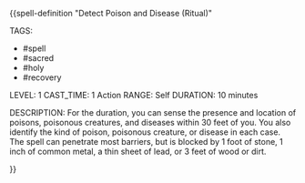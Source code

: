 {{spell-definition "Detect Poison and Disease (Ritual)"

TAGS:
- #spell
- #sacred
- #holy
- #recovery

LEVEL: 1
CAST_TIME: 1 Action
RANGE: Self
DURATION: 10 minutes

DESCRIPTION:
For the duration, you can sense the presence and location of poisons, poisonous creatures, and diseases within 30 feet of you. You also identify the kind of poison, poisonous creature, or disease in each case. The spell can penetrate most barriers, but is blocked by 1 foot of stone, 1 inch of common metal, a thin sheet of lead, or 3 feet of wood or dirt.

}}